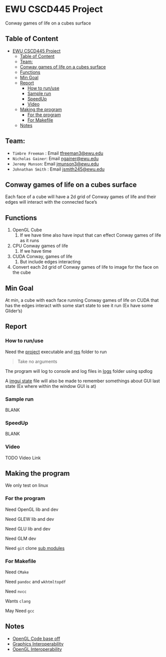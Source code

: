 # EWU CSCD445 Project

Conway games of life on a cubes surface

## Table of Content

-   [EWU CSCD445 Project](#ewu-cscd445-project)
    -   [Table of Content](#table-of-content)
    -   [Team:](#team)
    -   [Conway games of life on a cubes surface](#conway-games-of-life-on-a-cubes-surface)
    -   [Functions](#functions)
    -   [Min Goal](#min-goal)
    -   [Report](#report)
        -   [How to run/use](#how-to-runuse)
        -   [Sample run](#sample-run)
        -   [SpeedUp](#speedup)
        -   [Video](#video)
    -   [Making the program](#making-the-program)
        -   [For the program](#for-the-program)
        -   [For Makefile](#for-makefile)
    -   [Notes](#notes)

## Team:

-   `Timbre Freeman` : Email <tfreeman3@ewu.edu>
-   `Nicholas Gainer`: Email <ngainer@ewu.edu>
-   `Jeremy Munson`: Email <jmunson3@ewu.edu>
-   `Johnathan Smith` : Email <jsmith245@ewu.edu>

## Conway games of life on a cubes surface

Each face of a cube will have a 2d grid of Conway games of life and their edges will interact with the connected face’s

## Functions

1.  OpenGL Cube
    1.  If we have time also have input that can effect Conway games of life as it runs
2.  CPU Conway games of life
    1.  If we have time
3.  CUDA Conway, games of life
    1.  But include edges interacting
4.  Convert each 2d grid of Conway games of life to image for the face on the cube

## Min Goal

At min, a cube with each face running Conway games of life on CUDA that has the edges interact with some start state to see it run (Ex have some Glider’s)

## Report

### How to run/use

Need the [project](project) executable and [res](res) folder to run

> Take no arguments

The program will log to console and log files in [logs](logs) folder using spdlog

A [imgui state](imgui.ini) file will also be made to remember somethings about GUI last state (Ex where within the window GUI is at)

### Sample run

BLANK

### SpeedUp

BLANK

### Video

TODO Video Link

## Making the program

We only test on linux

### For the program

Need OpenGL lib and dev

Need GLEW lib and dev

Need GLU lib and dev

Need GLM dev

Need `git` clone [sub modules](.gitmodules)

### For Makefile

Need `CMake`

Need `pandoc` and `wkhtmltopdf`

Need `nvcc`

Wants `clang`

May Need `gcc`

## Notes

-   [OpenGL Code base off](https://github.com/tztz8/OpenGL-All)
-   [Graphics Interoperability](https://docs.nvidia.com/cuda/cuda-runtime-api/group__CUDART__INTEROP.html)
-   [OpenGL Interoperability](https://docs.nvidia.com/cuda/cuda-runtime-api/group__CUDART__OPENGL.html)
